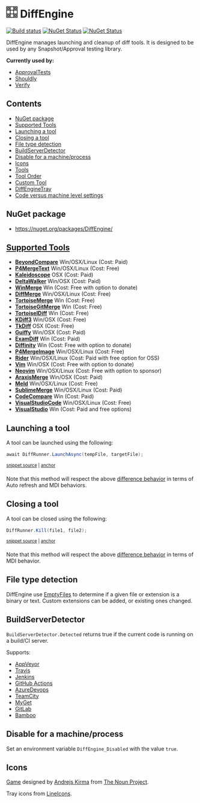 <!--
GENERATED FILE - DO NOT EDIT
This file was generated by [MarkdownSnippets](https://github.com/SimonCropp/MarkdownSnippets).
Source File: /readme.source.md
To change this file edit the source file and then run MarkdownSnippets.
-->

# <img src="/src/icon.png" height="30px"> DiffEngine

[![Build status](https://ci.appveyor.com/api/projects/status/b62ti1b998iy3njw/branch/main?svg=true)](https://ci.appveyor.com/project/SimonCropp/DiffEngine)
[![NuGet Status](https://img.shields.io/nuget/v/DiffEngine.svg?label=DiffEngine)](https://www.nuget.org/packages/DiffEngine/)
[![NuGet Status](https://img.shields.io/nuget/v/DiffEngineTray.svg?label=DiffEngineTray)](https://www.nuget.org/packages/DiffEngineTray/)


DiffEngine manages launching and cleanup of diff tools. It is designed to be used by any Snapshot/Approval testing library.

**Currently used by:**

 * [ApprovalTests](https://github.com/approvals/ApprovalTests.Net)
 * [Shouldly](https://github.com/shouldly/shouldly/)
 * [Verify](https://github.com/VerifyTests/Verify)


<!-- toc -->
## Contents

  * [NuGet package](#nuget-package)
  * [Supported Tools](#supported-tools)
  * [Launching a tool](#launching-a-tool)
  * [Closing a tool](#closing-a-tool)
  * [File type detection](#file-type-detection)
  * [BuildServerDetector](#buildserverdetector)
  * [Disable for a machine/process](#disable-for-a-machineprocess)
  * [Icons](#icons)<!-- endToc -->
  * [Tools](/docs/diff-tool.md) <!-- include: doc-index. path: /docs/mdsource/doc-index.include.md -->
  * [Tool Order](/docs/diff-tool.order.md)
  * [Custom Tool](/docs/diff-tool.custom.md)
  * [DiffEngineTray](/docs/tray.md)
  * [Code versus machine level settings](/docs/code-versus-machine-settings.md) <!-- endInclude -->


## NuGet package

 * https://nuget.org/packages/DiffEngine/


## [Supported Tools](/docs/diff-tool.md#supported-tools)

 * **[BeyondCompare](/docs/diff-tool.md#beyondcompare)** Win/OSX/Linux (Cost: Paid) <!-- include: diffToolList. path: /src/DiffEngine.Tests/diffToolList.include.md -->
 * **[P4MergeText](/docs/diff-tool.md#p4mergetext)** Win/OSX/Linux (Cost: Free)
 * **[Kaleidoscope](/docs/diff-tool.md#kaleidoscope)** OSX (Cost: Paid)
 * **[DeltaWalker](/docs/diff-tool.md#deltawalker)** Win/OSX (Cost: Paid)
 * **[WinMerge](/docs/diff-tool.md#winmerge)** Win (Cost: Free with option to donate)
 * **[DiffMerge](/docs/diff-tool.md#diffmerge)** Win/OSX/Linux (Cost: Free)
 * **[TortoiseMerge](/docs/diff-tool.md#tortoisemerge)** Win (Cost: Free)
 * **[TortoiseGitMerge](/docs/diff-tool.md#tortoisegitmerge)** Win (Cost: Free)
 * **[TortoiseIDiff](/docs/diff-tool.md#tortoiseidiff)** Win (Cost: Free)
 * **[KDiff3](/docs/diff-tool.md#kdiff3)** Win/OSX (Cost: Free)
 * **[TkDiff](/docs/diff-tool.md#tkdiff)** OSX (Cost: Free)
 * **[Guiffy](/docs/diff-tool.md#guiffy)** Win/OSX (Cost: Paid)
 * **[ExamDiff](/docs/diff-tool.md#examdiff)** Win (Cost: Paid)
 * **[Diffinity](/docs/diff-tool.md#diffinity)** Win (Cost: Free with option to donate)
 * **[P4MergeImage](/docs/diff-tool.md#p4mergeimage)** Win/OSX/Linux (Cost: Free)
 * **[Rider](/docs/diff-tool.md#rider)** Win/OSX/Linux (Cost: Paid with free option for OSS)
 * **[Vim](/docs/diff-tool.md#vim)** Win/OSX (Cost: Free with option to donate)
 * **[Neovim](/docs/diff-tool.md#neovim)** Win/OSX/Linux (Cost: Free with option to sponsor)
 * **[AraxisMerge](/docs/diff-tool.md#araxismerge)** Win/OSX (Cost: Paid)
 * **[Meld](/docs/diff-tool.md#meld)** Win/OSX/Linux (Cost: Free)
 * **[SublimeMerge](/docs/diff-tool.md#sublimemerge)** Win/OSX/Linux (Cost: Paid)
 * **[CodeCompare](/docs/diff-tool.md#codecompare)** Win (Cost: Paid)
 * **[VisualStudioCode](/docs/diff-tool.md#visualstudiocode)** Win/OSX/Linux (Cost: Free)
 * **[VisualStudio](/docs/diff-tool.md#visualstudio)** Win (Cost: Paid and free options) <!-- endInclude -->


## Launching a tool

A tool can be launched using the following:

<!-- snippet: DiffRunnerLaunch -->
<a id='snippet-diffrunnerlaunch'></a>
```cs
await DiffRunner.LaunchAsync(tempFile, targetFile);
```
<sup><a href='/src/DiffEngine.Tests/DiffRunnerTests.cs#L63-L67' title='Snippet source file'>snippet source</a> | <a href='#snippet-diffrunnerlaunch' title='Start of snippet'>anchor</a></sup>
<!-- endSnippet -->

Note that this method will respect the above [difference behavior](/docs/diff-tool.md#detected-difference-behavior) in terms of Auto refresh and MDI behaviors.


## Closing a tool

A tool can be closed using the following:

<!-- snippet: DiffRunnerKill -->
<a id='snippet-diffrunnerkill'></a>
```cs
DiffRunner.Kill(file1, file2);
```
<sup><a href='/src/DiffEngine.Tests/DiffRunnerTests.cs#L76-L80' title='Snippet source file'>snippet source</a> | <a href='#snippet-diffrunnerkill' title='Start of snippet'>anchor</a></sup>
<!-- endSnippet -->

Note that this method will respect the above [difference behavior](/docs/diff-tool.md#detected-difference-behavior) in terms of MDI behavior.


## File type detection

DiffEngine use [EmptyFiles](https://github.com/SimonCropp/EmptyFiles) to determine if a given file or extension is a binary or text. Custom extensions can be added, or existing ones changed.


## BuildServerDetector

`BuildServerDetector.Detected` returns true if the current code is running on a build/CI server.

Supports:

 * [AppVeyor](https://www.appveyor.com/docs/environment-variables/)
 * [Travis](https://docs.travis-ci.com/user/environment-variables/#default-environment-variables)
 * [Jenkins](https://wiki.jenkins.io/display/JENKINS/Building+a+software+project#Buildingasoftwareproject-belowJenkinsSetEnvironmentVariables)
 * [GitHub Actions](https://help.github.com/en/actions/automating-your-workflow-with-github-actions/using-environment-variables#default-environment-variables)
 * [AzureDevops](https://docs.microsoft.com/en-us/azure/devops/pipelines/build/variables?view=azure-devops&tabs=yaml#agent-variables)
 * [TeamCity](https://www.jetbrains.com/help/teamcity/predefined-build-parameters.html#PredefinedBuildParameters-ServerBuildProperties)
 * [MyGet](https://docs.myget.org/docs/reference/build-services#Available_Environment_Variables)
 * [GitLab](https://docs.gitlab.com/ee/ci/variables/predefined_variables.html)
 * [Bamboo](https://confluence.atlassian.com/bamboo/bamboo-variables-289277087.html)


## Disable for a machine/process

Set an environment variable `DiffEngine_Disabled` with the value `true`.


## Icons

[Game](https://thenounproject.com/term/game/2956486/) designed by [Andrejs Kirma](https://thenounproject.com/andrejs/) from [The Noun Project](https://thenounproject.com).

Tray icons from [LineIcons](https://lineicons.com/icons/).
